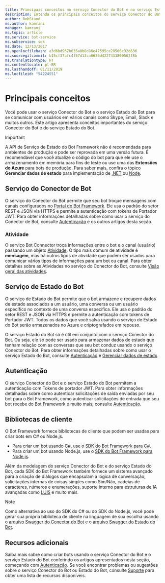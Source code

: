 ```yaml
---
title: Principais conceitos no serviço Conector do Bot e no serviço Estado do Bot | Microsoft Docs
description: Entenda os principais conceitos do serviço Conector do Bot e do serviço Estado do Bot do Bot Framework.
author: RobStand
ms.author: kamrani
manager: kamrani
ms.topic: article
ms.service: bot-service
ms.subservice: sdk
ms.date: 12/13/2017
ms.openlocfilehash: a3d6bd957b835a0b8d86e47595ce28506c32d636
ms.sourcegitcommit: b15cf37afc4f57d13ca6636d4227433809562f8b
ms.translationtype: HT
ms.contentlocale: pt-BR
ms.lasthandoff: 01/11/2019
ms.locfileid: "54224551"
---
```

# <a name="key-concepts"></a>Principais conceitos

Você pode usar o serviço Conector do Bot e o serviço Estado do Bot para se comunicar com usuários em vários canais como Skype, Email, Slack e muitos outros. Este artigo apresenta conceitos importantes do serviço Conector do Bot e do serviço Estado do Bot.

> [!IMPORTANT]
> A API de Serviço de Estado do Bot Framework não é recomendada para ambientes de produção e pode ser reprovada em uma versão futura. É recomendável que você atualize o código do bot para que ele use o armazenamento em memória para fins de teste ou use uma das **Extensões do Azure** para bots de produção. Para saber mais, confira o tópico **Gerenciar dados de estado** para implementação de [.NET](~/dotnet/bot-builder-dotnet-state.md) ou [Node](~/nodejs/bot-builder-nodejs-state.md).

## <a name="bot-connector-service"></a>Serviço do Conector de Bot

O serviço do Conector do Bot permite que seu bot troque mensagens com canais configurados no <a href="https://dev.botframework.com/" target="_blank">Portal do Bot Framework</a>. Ele usa o padrão do setor REST e JSON via HTTPS e permite a autenticação com tokens de Portador JWT. Para obter informações detalhadas sobre como usar o serviço do Conector de Bot, consulte [Autenticação](bot-framework-rest-connector-authentication.md) e os outros artigos desta seção.

### <a name="activity"></a>Atividade

O serviço Bot Connector troca informações entre o bot e o canal (usuário) passando um objeto [Atividade][Activity]. O tipo mais comum de atividade é **mensagem**, mas há outros tipos de atividade que podem ser usados para comunicar vários tipos de informações para um bot ou canal. Para obter detalhes sobre as Atividades no serviço do Conector do Bot, consulte [Visão geral das atividades](bot-framework-rest-connector-activities.md).

## <a name="bot-state-service"></a>Serviço de Estado do Bot

O serviço de Estado do Bot permite que o bot armazene e recupere dados de estado associados a um usuário, uma conversa ou um usuário específico no contexto de uma conversa específica. Ele usa o padrão do setor REST e JSON via HTTPS e permite a autenticação com tokens de Portador JWT. Todos os dados que você salva usando o serviço de Estado do Bot serão armazenados no Azure e criptografados em repouso.

O serviço Estado do Bot só é útil em conjunto com o serviço Conector do Bot. Ou seja, ele só pode ser usado para armazenar dados de estado que tenham relação com as conversas que seu bot conduz usando o serviço Conector do Bot. Para obter informações detalhadas sobre como usar o serviço Estado do Bot, consulte [Autenticação](bot-framework-rest-connector-authentication.md) e [Gerenciar dados de estado](bot-framework-rest-state.md).

## <a name="authentication"></a>Autenticação

O serviço Conector do Bot e o serviço Estado do Bot permitem a autenticação com Tokens de portador JWT. Para obter informações detalhadas sobre como autenticar solicitações de saída enviadas por seu bot para o Bot Framework, como autenticar solicitações de entrada que seu bot recebe do Bot Framework e muito mais, consulte [Autenticação](bot-framework-rest-connector-authentication.md). 

## <a name="client-libraries"></a>Bibliotecas de cliente

O Bot Framework fornece bibliotecas de cliente que podem ser usadas para criar bots em C# ou Node.js. 

- Para criar um bot usando C#, use o [SDK do Bot Framework para C#](../dotnet/bot-builder-dotnet-overview.md). 
- Para criar um bot usando Node.js, use o [SDK do Bot Framework para Node.js](../nodejs/index.md). 

Além da modelagem do serviço Conector do Bot e do serviço Estado do Bot, cada SDK do Bot Framework também fornece um sistema avançado para a criação de diálogos que encapsulam a lógica de conversação, solicitações internas de coisas simples como Sim/Não, cadeias de caracteres, números e enumerações, suporte interno para estruturas de IA avançadas como <a href="https://www.luis.ai/" target="_blank">LUIS</a> e muito mais. 

> [!NOTE]
> Como alternativa ao uso do SDK do C# ou do SDK do Node.js, você pode gerar sua própria biblioteca de cliente na linguagem de sua escolha usando o <a href="https://raw.githubusercontent.com/Microsoft/BotBuilder/master/CSharp/Library/Microsoft.Bot.Connector.Shared/Swagger/ConnectorAPI.json" target="_blank">arquivo Swagger do Conector do Bot</a> e o <a href="https://raw.githubusercontent.com/Microsoft/BotBuilder/master/CSharp/Library/Microsoft.Bot.Connector.Shared/Swagger/StateAPI.json" target="_blank">arquivo Swagger do Estado do Bot</a>.

## <a name="additional-resources"></a>Recursos adicionais

Saiba mais sobre como criar bots usando o serviço Conector do Bot e o serviço Estado do Bot conferindo os artigos apresentados nesta seção, começando com [Autenticação](bot-framework-rest-connector-authentication.md). Se você encontrar problemas ou sugestões sobre o serviço Conector do Bot ou Estado do Bot, consulte [Suporte](../bot-service-resources-links-help.md) para obter uma lista de recursos disponíveis. 

[Activity]: bot-framework-rest-connector-api-reference.md#activity-object